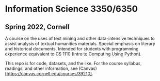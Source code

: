 # Information Science 3350/6350

## Spring 2022, Cornell

A course on the uses of text mining and other data-intensive techniques to assist analysis of textual humanities materials. Special emphasis on literary and historical documents. Intended for students with programming experience equivalent to CS 1110 (Intro to Computing Using Python).

This repo is for code, datasets, and the like. For the course syllabus, readings, and other information, see (Canvas)[https://canvas.cornell.edu/courses/39210].
